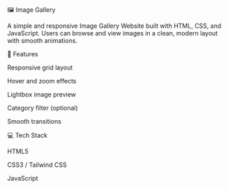 🖼️ Image Gallery

A simple and responsive Image Gallery Website built with HTML, CSS, and JavaScript.
Users can browse and view images in a clean, modern layout with smooth animations.

🌟 Features

Responsive grid layout

Hover and zoom effects

Lightbox image preview

Category filter (optional)

Smooth transitions

💻 Tech Stack

HTML5

CSS3 / Tailwind CSS

JavaScript
